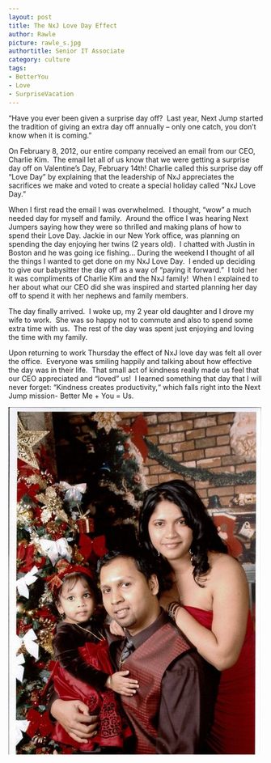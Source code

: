```yaml
---
layout: post
title: The NxJ Love Day Effect
author: Rawle
picture: rawle_s.jpg
authortitle: Senior IT Associate
category: culture
tags:
- BetterYou
- Love
- SurpriseVacation
---
```


“Have you ever been given a surprise day off?  Last year, Next Jump started the tradition of giving an extra day off annually – only one catch, you don’t know when it is coming.”

On February 8, 2012, our entire company received an email from our CEO, Charlie Kim.  The email let all of us know that we were getting a surprise day off on Valentine’s Day, February 14th! Charlie called this surprise day off “Love Day” by explaining that the leadership of NxJ appreciates the sacrifices we make and voted to create a special holiday called “NxJ Love Day.”

When I first read the email I was overwhelmed.  I thought, “wow” a much needed day for myself and family.  Around the office I was hearing Next Jumpers saying how they were so thrilled and making plans of how to spend their Love Day. Jackie in our New York office, was planning on spending the day enjoying her twins (2 years old).  I chatted with Justin in Boston and he was going ice fishing… During the weekend I thought of all the things I wanted to get done on my NxJ Love Day.  I ended up deciding to give our babysitter the day off as a way of “paying it forward.”  I told her it was compliments of Charlie Kim and the NxJ family!  When I explained to her about what our CEO did she was inspired and started planning her day off to spend it with her nephews and family members.

The day finally arrived.  I woke up, my 2 year old daughter and I drove my wife to work.  She was so happy not to commute and also to spend some extra time with us.  The rest of the day was spent just enjoying and loving the time with my family.

Upon returning to work Thursday the effect of NxJ love day was felt all over the office.  Everyone was smiling happily and talking about how effective the day was in their life.  That small act of kindness really made us feel that our CEO appreciated and “loved” us!  I learned something that day that I will never forget: “Kindness creates productivity,“ which falls right into the Next Jump mission- Better Me + You = Us.


![](/images/the-nxj-love-day-effect-1.jpg)
